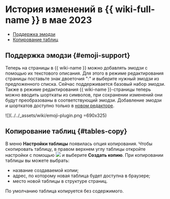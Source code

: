 # История изменений в {{ wiki-full-name }} в мае 2023

* [Поддержка эмодзи](#emoji-support)
* [Копирование таблиц](#tables-copy)

## Поддержка эмодзи {#emoji-support}

Теперь на страницы в {{ wiki-name }} можно добавлять эмодзи с помощью их текстового описания. Для этого в режиме редактирования страницы поставьте знак двоеточия ":" и выберите нужный эмодзи из предложенного списка. Сейчас поддерживается базовый набор эмодзи. Также в режиме редактирования {{ wiki-name }}-страницы теперь можно вводить шорткаты из символов, при сохранении изменений они будут преобразованы в соответствующий эмодзи.
Добавление эмодзи и шорткатов доступно только в [новом редакторе](../new-editor.md).

![](../../_assets/wiki/emoji-plugin.png =690x325)


## Копирование таблиц {#tables-copy}

В меню **Настройки таблицы** появилась опция копирования. Чтобы скопировать таблицу, в правом верхнем углу таблицы откройте настройки с помощью ![](../../_assets/wiki/svg/settings.svg) и выберите **Создать копию**. При копировании таблицы вы можете выбрать:
* название создаваемой копии; 
* адрес, по которому новая таблица будет доступна в браузере; 
* место новой таблицы в структуре страниц. 

 По умолчанию таблица копируется без содержимого.
